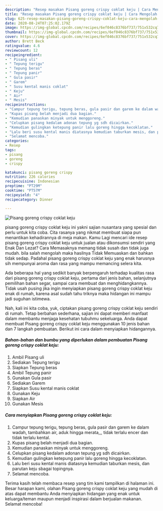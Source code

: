 ```yaml
---
description: "Resep masakan Pisang goreng crispy coklat keju | Cara Mengolah Pisang goreng crispy coklat keju Yang Bisa Manjain Lidah"
title: "Resep masakan Pisang goreng crispy coklat keju | Cara Mengolah Pisang goreng crispy coklat keju Yang Bisa Manjain Lidah"
slug: 625-resep-masakan-pisang-goreng-crispy-coklat-keju-cara-mengolah-pisang-goreng-crispy-coklat-keju-yang-bisa-manjain-lidah
date: 2020-08-24T07:25:02.179Z
image: https://img-global.cpcdn.com/recipes/6ef046c8376bf737/751x532cq70/pisang-goreng-crispy-coklat-keju-foto-resep-utama.jpg
thumbnail: https://img-global.cpcdn.com/recipes/6ef046c8376bf737/751x532cq70/pisang-goreng-crispy-coklat-keju-foto-resep-utama.jpg
cover: https://img-global.cpcdn.com/recipes/6ef046c8376bf737/751x532cq70/pisang-goreng-crispy-coklat-keju-foto-resep-utama.jpg
author: Brett Beck
ratingvalue: 4.6
reviewcount: 12
recipeingredient:
- " Pisang uli"
- " Tepung terigu"
- " Tepung beras"
- " Tepung panir"
- " Gula pasir"
- " Garem"
- " Susu kental manis coklat"
- " Keju"
- " Air"
- " Mesis"
recipeinstructions:
- "Campur tepung terigu, tepung beras, gula pasir dan garem ke dalam wadah, tambahkan air, aduk hingga merata,,, tidak terlalu encer dan tidak terlalu kental."
- "Kupas pisang belah menjadi dua bagian."
- "Kemudian panaskan minyak untuk menggoreng."
- "Celupkan pisang kedalam adonan tepung yg sdh dicairkan."
- "Kemudian gulingkan ketepung panir lalu goreng hingga kecoklatan."
- "Lalu beri susu kental manis diatasnya kemudian taburkan mesis, dan parutan keju sbagai topingnya."
- "Selamat mencoba."
categories:
- Resep
tags:
- pisang
- goreng
- crispy

katakunci: pisang goreng crispy 
nutrition: 226 calories
recipecuisine: Indonesian
preptime: "PT29M"
cooktime: "PT57M"
recipeyield: "4"
recipecategory: Dinner

---
```



![Pisang goreng crispy coklat keju](https://img-global.cpcdn.com/recipes/6ef046c8376bf737/751x532cq70/pisang-goreng-crispy-coklat-keju-foto-resep-utama.jpg)


pisang goreng crispy coklat keju ini yakni sajian nusantara yang spesial dan perlu untuk kita coba. Cita rasanya yang nikmat membuat siapa pun menantikan kehadirannya di meja makan.
Kamu Lagi mencari ide resep pisang goreng crispy coklat keju untuk jualan atau dikonsumsi sendiri yang Enak Dan Lezat? Cara Memasaknya memang tidak susah dan tidak juga mudah. bila salah mengolah maka hasilnya Tidak Memuaskan dan bahkan tidak sedap. Padahal pisang goreng crispy coklat keju yang enak harusnya sih mempunyai aroma dan rasa yang mampu memancing selera kita.

Ada beberapa hal yang sedikit banyak berpengaruh terhadap kualitas rasa dari pisang goreng crispy coklat keju, pertama dari jenis bahan, selanjutnya pemilihan bahan segar, sampai cara membuat dan menghidangkannya. Tidak usah pusing jika ingin menyiapkan pisang goreng crispy coklat keju enak di rumah, karena asal sudah tahu triknya maka hidangan ini mampu jadi suguhan istimewa.




Nah, kali ini kita coba, yuk, ciptakan pisang goreng crispy coklat keju sendiri di rumah. Tetap berbahan sederhana, sajian ini dapat memberi manfaat dalam membantu menjaga kesehatan tubuhmu sekeluarga. Anda dapat membuat Pisang goreng crispy coklat keju menggunakan 10 jenis bahan dan 7 langkah pembuatan. Berikut ini cara dalam menyiapkan hidangannya.

<!--inarticleads1-->

##### Bahan-bahan dan bumbu yang diperlukan dalam pembuatan Pisang goreng crispy coklat keju:

1. Ambil  Pisang uli
1. Sediakan  Tepung terigu
1. Siapkan  Tepung beras
1. Ambil  Tepung panir
1. Gunakan  Gula pasir
1. Sediakan  Garem
1. Siapkan  Susu kental manis coklat
1. Gunakan  Keju
1. Siapkan  Air
1. Gunakan  Mesis




<!--inarticleads2-->

##### Cara menyiapkan Pisang goreng crispy coklat keju:

1. Campur tepung terigu, tepung beras, gula pasir dan garem ke dalam wadah, tambahkan air, aduk hingga merata,,, tidak terlalu encer dan tidak terlalu kental.
1. Kupas pisang belah menjadi dua bagian.
1. Kemudian panaskan minyak untuk menggoreng.
1. Celupkan pisang kedalam adonan tepung yg sdh dicairkan.
1. Kemudian gulingkan ketepung panir lalu goreng hingga kecoklatan.
1. Lalu beri susu kental manis diatasnya kemudian taburkan mesis, dan parutan keju sbagai topingnya.
1. Selamat mencoba.




Terima kasih telah membaca resep yang tim kami tampilkan di halaman ini. Besar harapan kami, olahan Pisang goreng crispy coklat keju yang mudah di atas dapat membantu Anda menyiapkan hidangan yang enak untuk keluarga/teman maupun menjadi inspirasi dalam berjualan makanan. Selamat mencoba!
